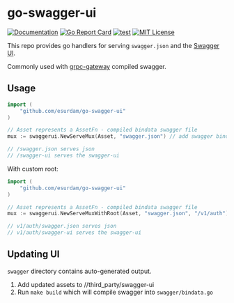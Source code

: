 go-swagger-ui
============

[![Documentation](https://godoc.org/github.com/esurdam/go-swagger-ui?status.svg)](http://godoc.org/github.com/esurdam/go-swagger-ui)
[![Go Report Card](https://goreportcard.com/badge/github.com/esurdam/go-swagger-ui)](https://goreportcard.com/report/github.com/esurdam/go-swagger-ui)
[![test](https://github.com/esurdam/go-swagger-ui/actions/workflows/go.yml/badge.svg)](https://github.com/esurdam/go-swagger-ui/actions/workflows/go.yml)
[![MIT License](https://img.shields.io/badge/license-MIT-blue.svg)](https://github.com/esurdam/go-swagger-ui/blob/main/LICENSE)

This repo provides go handlers for serving `swagger.json` and the [Swagger UI](https://swagger.io/tools/swagger-ui/).

Commonly used with [grpc-gateway](https://github.com/grpc-ecosystem/grpc-gateway) compiled swagger.  

## Usage

```go
import (
	"github.com/esurdam/go-swagger-ui"
)

// Asset represents a AssetFn - compiled bindata swagger file
mux := swaggerui.NewServeMux(Asset, "swagger.json") // add swagger bindata asset

// /swagger.json serves json
// /swagger-ui serves the swagger-ui
```


With custom root:
```go
import (
	"github.com/esurdam/go-swagger-ui"
)

// Asset represents a AssetFn - compiled bindata swagger file
mux := swaggerui.NewServeMuxWithRoot(Asset, "swagger.json", "/v1/auth") // add swagger bindata asset

// v1/auth/swagger.json serves json
// v1/auth/swagger-ui serves the swagger-ui
```

## Updating UI

`swagger` directory contains auto-generated output.

1. Add updated assets to //third_party/swagger-ui
2. Run `make build` which will compile swagger into `swagger/bindata.go`
